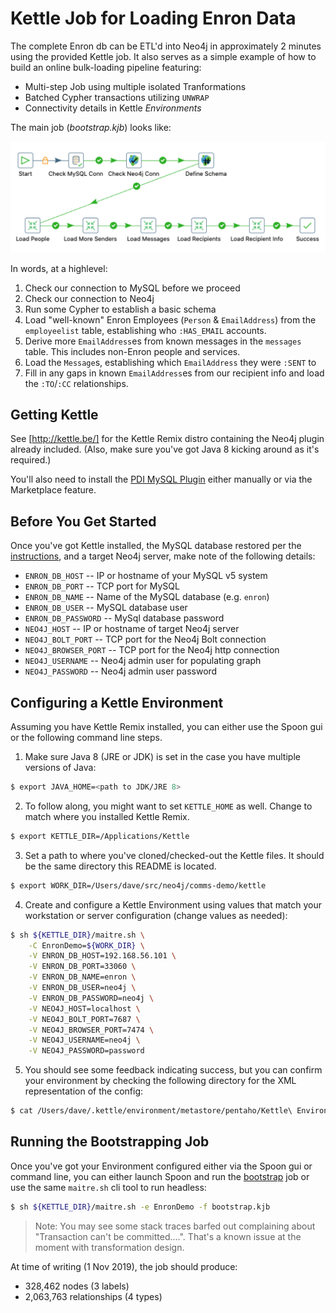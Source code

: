# Kettle Job for Loading Enron Data

The complete Enron db can be ETL'd into Neo4j in approximately 2
minutes using the provided Kettle job. It also serves as a simple
example of how to build an online bulk-loading pipeline featuring:

- Multi-step Job using multiple isolated Tranformations
- Batched Cypher transactions utilizing `UNWRAP`
- Connectivity details in Kettle _Environments_

The main job (_bootstrap.kjb_) looks like:

![The Bootstrapping Job](/img/bootstrap.png?raw=true)

In words, at a highlevel:

1. Check our connection to MySQL before we proceed
2. Check our connection to Neo4j
3. Run some Cypher to establish a basic schema
4. Load "well-known" Enron Employees (`Person` & `EmailAddress`) from
   the `employeelist` table, establishing who `:HAS_EMAIL` accounts.
5. Derive more `EmailAddress`es from known messages in the `messages`
   table. This includes non-Enron people and services.
6. Load the `Message`s, establishing which `EmailAddress` they were
   `:SENT` to
7. Fill in any gaps in known `EmailAddress`es from our recipient info
   and load the `:TO`/`:CC` relationships.


## Getting Kettle

See [http://kettle.be/] for the Kettle Remix distro containing the
Neo4j plugin already included. (Also, make sure you've got Java 8
kicking around as it's required.)

You'll also need to install the [PDI MySQL
Plugin](https://ctools.pentaho.com/files/pdi-mysql-plugin/pdi-mysql-plugin-TRUNK-SNAPSHOT.zip)
either manually or via the Marketplace feature.


## Before You Get Started

Once you've got Kettle installed, the MySQL database restored per the
[instructions](../README.md), and a target Neo4j server, make note of
the following details:

- `ENRON_DB_HOST` -- IP or hostname of your MySQL v5 system
- `ENRON_DB_PORT` -- TCP port for MySQL
- `ENRON_DB_NAME` -- Name of the MySQL database (e.g. `enron`)
- `ENRON_DB_USER` -- MySQL database user
- `ENRON_DB_PASSWORD` -- MySql database password
- `NEO4J_HOST` -- IP or hostname of target Neo4j server
- `NEO4J_BOLT_PORT` -- TCP port for the Neo4j Bolt connection
- `NEO4J_BROWSER_PORT` -- TCP port for the Neo4j http connection
- `NEO4J_USERNAME` -- Neo4j admin user for populating graph
- `NEO4J_PASSWORD` -- Neo4j admin user password


## Configuring a Kettle Environment

Assuming you have Kettle Remix installed, you can either use the Spoon
gui or the following command line steps.

1. Make sure Java 8 (JRE or JDK) is set in the case you have multiple
   versions of Java:

```sh
$ export JAVA_HOME=<path to JDK/JRE 8>
```

2. To follow along, you might want to set `KETTLE_HOME` as
   well. Change to match where you installed Kettle Remix.

```sh
$ export KETTLE_DIR=/Applications/Kettle
```

3. Set a path to where you've cloned/checked-out the Kettle files. It
   should be the same directory this README is located.

```sh
$ export WORK_DIR=/Users/dave/src/neo4j/comms-demo/kettle
```

4. Create and configure a Kettle Environment using values that match
   your workstation or server configuration (change values as needed):

```sh
$ sh ${KETTLE_DIR}/maitre.sh \
    -C EnronDemo=${WORK_DIR} \
    -V ENRON_DB_HOST=192.168.56.101 \
    -V ENRON_DB_PORT=33060 \
    -V ENRON_DB_NAME=enron \
    -V ENRON_DB_USER=neo4j \
    -V ENRON_DB_PASSWORD=neo4j \
    -V NEO4J_HOST=localhost \
    -V NEO4J_BOLT_PORT=7687 \
    -V NEO4J_BROWSER_PORT=7474 \
    -V NEO4J_USERNAME=neo4j \
    -V NEO4J_PASSWORD=password
```

5. You should see some feedback indicating success, but you can
   confirm your environment by checking the following directory for
   the XML representation of the config:

```sh
$ cat /Users/dave/.kettle/environment/metastore/pentaho/Kettle\ Environment/EnronDemo.xml
```


## Running the Bootstrapping Job

Once you've got your Environment configured either via the Spoon gui
or command line, you can either launch Spoon and run the
[bootstrap](./bootstrap.kjb) job or use the same `maitre.sh` cli tool
to run headless:

```sh
$ sh ${KETTLE_DIR}/maitre.sh -e EnronDemo -f bootstrap.kjb
```

> Note: You may see some stack traces barfed out complaining about
> "Transaction can't be committed....". That's a known issue at the
> moment with transformation design.

At time of writing (1 Nov 2019), the job should produce:

- 328,462 nodes (3 labels)
- 2,063,763 relationships (4 types)
